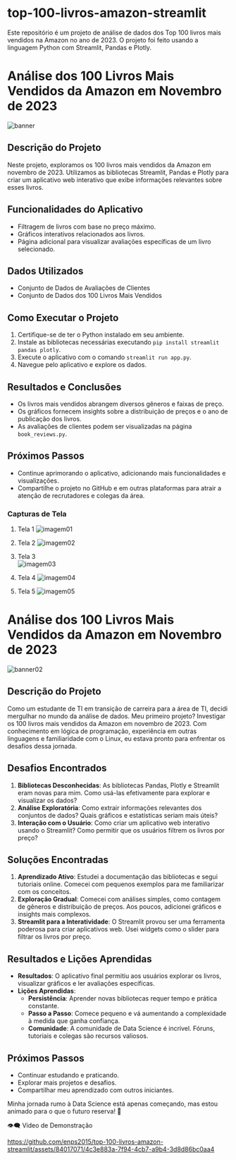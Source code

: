 # top-100-livros-amazon-streamlit
Este repositório é um projeto de análise de dados dos Top 100 livros mais vendidos na Amazon no ano de 2023. O projeto foi feito usando a linguagem Python com Streamlit, Pandas e Plotly.

# Análise dos 100 Livros Mais Vendidos da Amazon em Novembro de 2023

![banner](https://github.com/enps2015/top-100-livros-amazon-streamlit/assets/84017071/1e2baecd-d67c-432a-9e8b-aa8ed7975aec)

## Descrição do Projeto
Neste projeto, exploramos os 100 livros mais vendidos da Amazon em novembro de 2023. Utilizamos as bibliotecas Streamlit, Pandas e Plotly para criar um aplicativo web interativo que exibe informações relevantes sobre esses livros.

## Funcionalidades do Aplicativo
- Filtragem de livros com base no preço máximo.
- Gráficos interativos relacionados aos livros.
- Página adicional para visualizar avaliações específicas de um livro selecionado.

## Dados Utilizados
- Conjunto de Dados de Avaliações de Clientes
- Conjunto de Dados dos 100 Livros Mais Vendidos

## Como Executar o Projeto
1. Certifique-se de ter o Python instalado em seu ambiente.
2. Instale as bibliotecas necessárias executando `pip install streamlit pandas plotly`.
3. Execute o aplicativo com o comando `streamlit run app.py`.
4. Navegue pelo aplicativo e explore os dados.

## Resultados e Conclusões
- Os livros mais vendidos abrangem diversos gêneros e faixas de preço.
- Os gráficos fornecem insights sobre a distribuição de preços e o ano de publicação dos livros.
- As avaliações de clientes podem ser visualizadas na página `book_reviews.py`.

## Próximos Passos
- Continue aprimorando o aplicativo, adicionando mais funcionalidades e visualizações.
- Compartilhe o projeto no GitHub e em outras plataformas para atrair a atenção de recrutadores e colegas da área.

### Capturas de Tela

1. Tela 1
  ![imagem01](https://github.com/enps2015/top-100-livros-amazon-streamlit/assets/84017071/4c65d47e-cc6c-4515-baee-d3e2af08a9b0)


2. Tela 2
   ![imagem02](https://github.com/enps2015/top-100-livros-amazon-streamlit/assets/84017071/92f22111-9a77-4f2b-8636-c1a428bcbeca)


3. Tela 3  
  ![imagem03](https://github.com/enps2015/top-100-livros-amazon-streamlit/assets/84017071/bc204c47-2c70-4d27-9409-e125027c435c)

4. Tela 4
   ![imagem04](https://github.com/enps2015/top-100-livros-amazon-streamlit/assets/84017071/3f407b72-3a71-4b63-911c-7f4df890b50f)


5. Tela 5
   ![imagem05](https://github.com/enps2015/top-100-livros-amazon-streamlit/assets/84017071/deeead26-763a-4cd7-b0e9-46c3f9bf0900)



# Análise dos 100 Livros Mais Vendidos da Amazon em Novembro de 2023


![banner02](https://github.com/enps2015/top-100-livros-amazon-streamlit/assets/84017071/1aade902-d894-4b1b-b813-7e4b8551af99)

## Descrição do Projeto
Como um estudante de TI em transição de carreira para a área de TI, decidi mergulhar no mundo da análise de dados. Meu primeiro projeto? Investigar os 100 livros mais vendidos da Amazon em novembro de 2023. Com conhecimento em lógica de programação, experiência em outras linguagens e familiaridade com o Linux, eu estava pronto para enfrentar os desafios dessa jornada.

## Desafios Encontrados
1. **Bibliotecas Desconhecidas**: As bibliotecas Pandas, Plotly e Streamlit eram novas para mim. Como usá-las efetivamente para explorar e visualizar os dados?
2. **Análise Exploratória**: Como extrair informações relevantes dos conjuntos de dados? Quais gráficos e estatísticas seriam mais úteis?
3. **Interação com o Usuário**: Como criar um aplicativo web interativo usando o Streamlit? Como permitir que os usuários filtrem os livros por preço?

## Soluções Encontradas
1. **Aprendizado Ativo**: Estudei a documentação das bibliotecas e segui tutoriais online. Comecei com pequenos exemplos para me familiarizar com os conceitos.
2. **Exploração Gradual**: Comecei com análises simples, como contagem de gêneros e distribuição de preços. Aos poucos, adicionei gráficos e insights mais complexos.
3. **Streamlit para a Interatividade**: O Streamlit provou ser uma ferramenta poderosa para criar aplicativos web. Usei widgets como o slider para filtrar os livros por preço.

## Resultados e Lições Aprendidas
- **Resultados**: O aplicativo final permitiu aos usuários explorar os livros, visualizar gráficos e ler avaliações específicas.
- **Lições Aprendidas**:
    - **Persistência**: Aprender novas bibliotecas requer tempo e prática constante.
    - **Passo a Passo**: Comece pequeno e vá aumentando a complexidade à medida que ganha confiança.
    - **Comunidade**: A comunidade de Data Science é incrível. Fóruns, tutoriais e colegas são recursos valiosos.

## Próximos Passos
- Continuar estudando e praticando.
- Explorar mais projetos e desafios.
- Compartilhar meu aprendizado com outros iniciantes.

Minha jornada rumo à Data Science está apenas começando, mas estou animado para o que o futuro reserva! 🚀

&#128065;&#8205;&#128488; Vídeo de Demonstração

https://github.com/enps2015/top-100-livros-amazon-streamlit/assets/84017071/4c3e883a-7f94-4cb7-a9b4-3d8d86bc0aa4





